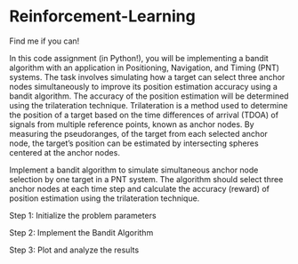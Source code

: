 # Reinforcement-Learning
Find me if you can!

In this code assignment (in Python!), you will be implementing a bandit algorithm with an application in Positioning,
Navigation, and Timing (PNT) systems. The task involves simulating how a target can select three anchor nodes
simultaneously to improve its position estimation accuracy using a bandit algorithm. The accuracy of the position
estimation will be determined using the trilateration technique. Trilateration is a method used to determine the
position of a target based on the time differences of arrival (TDOA) of signals from multiple reference points, known
as anchor nodes. By measuring the pseudoranges, of the target from each selected anchor node, the target’s position
can be estimated by intersecting spheres centered at the anchor nodes.

Implement a bandit algorithm to simulate simultaneous anchor node selection by one target in a PNT system. The
algorithm should select three anchor nodes at each time step and calculate the accuracy (reward) of position estimation
using the trilateration technique.

Step 1: Initialize the problem parameters

Step 2: Implement the Bandit Algorithm

Step 3: Plot and analyze the results
